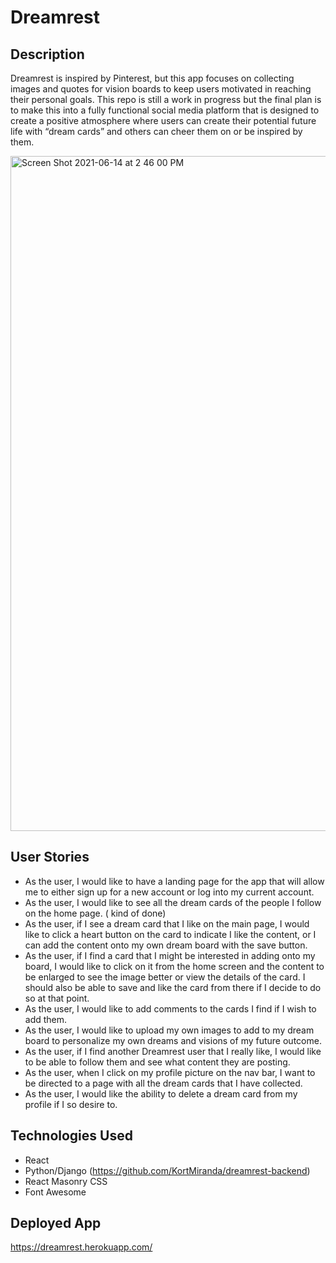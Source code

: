 # Dreamrest

## Description

Dreamrest is inspired by Pinterest, but this app focuses on collecting images and quotes for vision boards to keep users motivated in reaching their personal goals. This repo is still a work in progress but the final plan is to make this into a fully functional social media platform that is designed to create a positive atmosphere where users can create their potential future life with “dream cards” and others can cheer them on or be inspired by them.

<img width="1080" alt="Screen Shot 2021-06-14 at 2 46 00 PM" src="https://user-images.githubusercontent.com/74841038/121943190-f1860980-cd16-11eb-9a6d-bf7c4aff2d8d.png">

## User Stories

* As the user, I would like to have a landing page for the app that will allow me to either sign up for a new account or log into my current account.
* As the user, I would like to see all the dream cards of the people I follow on the home page. ( kind of done)
* As the user, if I see a dream card that I like on the main page, I would like to click a heart button on the card to indicate I like the content, or I can add the content onto my own dream board with the save button.
* As the user, if I find a card that I might be interested in adding onto my board, I would like to click on it from the home screen and the content to be enlarged to see the image better or view the details of the card. I should also be able to save and like the card from there if I decide to do so at that point. 
* As the user, I would like to add comments to the cards I find if I wish to add them. 
* As the user, I would like to upload my own images to add to my dream board to personalize my own dreams and visions of my future outcome. 
* As the user, if I find another Dreamrest user that I really like, I would like to be able to follow them and see what content they are posting.
* As the user, when I click on my profile picture on the nav bar, I want to be directed to a page with all the dream cards that I have collected.
* As the user, I would like the ability to delete a dream card from my profile if I so desire to.


## Technologies Used

* React
* Python/Django (https://github.com/KortMiranda/dreamrest-backend)
* React Masonry CSS 
* Font Awesome

## Deployed App

https://dreamrest.herokuapp.com/

